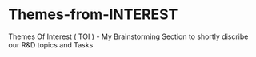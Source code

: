 # Themes-from-INTEREST
Themes Of Interest ( TOI ) - My Brainstorming Section to shortly discribe our R&amp;D topics and Tasks
